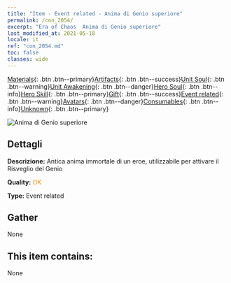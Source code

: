 ```yaml
---
title: "Item - Event related - Anima di Genio superiore"
permalink: /con_2054/
excerpt: "Era of Chaos  Anima di Genio superiore"
last_modified_at: 2021-05-18
locale: it
ref: "con_2054.md"
toc: false
classes: wide
---
```

 [Materials](/ItemsIT/){: .btn .btn--primary}[Artifacts](/ItemsIT/Artifacts/){: .btn .btn--success}[Unit Soul](/ItemsIT/UnitSoul/){: .btn .btn--warning}[Unit Awakening](/ItemsIT/UnitAwakening/){: .btn .btn--danger}[Hero Soul](/ItemsIT/HeroSoul/){: .btn .btn--info}[Hero Skill](/ItemsIT/HeroSkill/){: .btn .btn--primary}[Gift](/ItemsIT/Gift/){: .btn .btn--success}[Event related](/ItemsIT/Events/){: .btn .btn--warning}[Avatars](/ItemsIT/Avatars/){: .btn .btn--danger}[Consumables](/ItemsIT/Consumables/){: .btn .btn--info}[Unknown](/ItemsIT/Unknown/){: .btn .btn--primary}

 ![Anima di Genio superiore](/images/t/juexing_605.jpg)

## Dettagli
 **Descrizione:** Antica anima immortale di un eroe, utilizzabile per attivare il Risveglio del Genio

 **Quality:** <span style="color: #FF8C00">OK</span>

 **Type:** Event related

## Gather

  None

## This item contains:

  None

